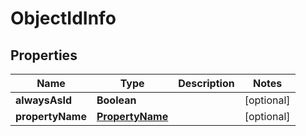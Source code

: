 # ObjectIdInfo

## Properties
Name | Type | Description | Notes
------------ | ------------- | ------------- | -------------
**alwaysAsId** | **Boolean** |  |  [optional]
**propertyName** | [**PropertyName**](PropertyName.md) |  |  [optional]
